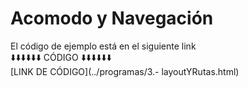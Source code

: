 # Acomodo y Navegación

El código de ejemplo está en el siguiente link<br>
⬇️⬇️⬇️⬇️⬇️⬇️ CÓDIGO ⬇️⬇️⬇️⬇️⬇️⬇️<br>
[LINK DE CÓDIGO](../programas/3.- layoutYRutas.html)
